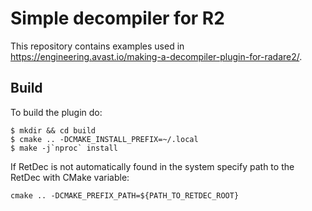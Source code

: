 # Simple decompiler for R2

This repository contains examples used in https://engineering.avast.io/making-a-decompiler-plugin-for-radare2/.

## Build

To build the plugin do:

```fish
$ mkdir && cd build
$ cmake .. -DCMAKE_INSTALL_PREFIX=~/.local
$ make -j`nproc` install
```

If RetDec is not automatically found in the system specify path to the RetDec with CMake variable:
```
cmake .. -DCMAKE_PREFIX_PATH=${PATH_TO_RETDEC_ROOT}
```
